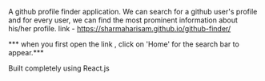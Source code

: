 A github profile finder application. We can search for a github user's profile
and for every user, we can find the most prominent information about his/her profile.
link - https://sharmaharisam.github.io/github-finder/

*** when you first open the link , click on 'Home'  for the search bar to appear.***

Built completely using React.js
